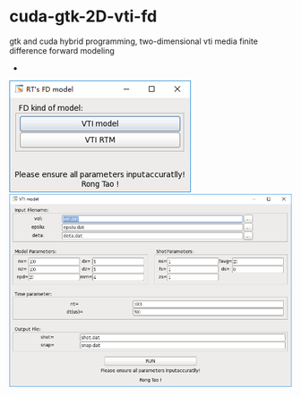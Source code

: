 # cuda-gtk-2D-vti-fd
gtk and cuda hybrid programming, two-dimensional vti media finite difference forward modeling

*
![软件截图](screenshot1.png)
![软件截图](screenshot2.png)
